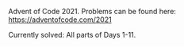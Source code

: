 Advent of Code 2021. Problems can be found here: https://adventofcode.com/2021

Currently solved:
All parts of Days 1-11.